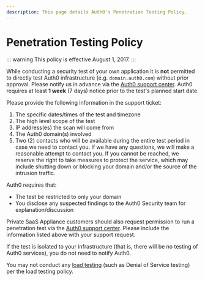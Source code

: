 ```yaml
---
description: This page details Auth0's Penetration Testing Policy.
---
```

# Penetration Testing Policy

::: warning
This policy is effective August 1, 2017.
:::

While conducting a security test of your own application it is **not** permitted to directly test Auth0 infrastructure (e.g. `domain.auth0.com`) without prior approval. Please notify us in advance via the [Auth0 support center](${env.DOMAIN_URL_SUPPORT}). Auth0 requires at least **1 week** (7 days) notice prior to the test's planned start date. 

Please provide the following information in the support ticket:

1. The specific dates/times of the test and timezone
2. The high level scope of the test
3. IP address(es) the scan will come from
4. The Auth0 domain(s) involved
5. Two (2) contacts who will be available during the entire test period in case we need to contact you. If we have any questions, we will make a reasonable attempt to contact you. If you cannot be reached, we reserve the right to take measures to protect the service, which may include shutting down or blocking your domain and/or the source of the intrusion traffic.

Auth0 requires that:

* The test be restricted to only your domain 
* You disclose any suspected findings to the Auth0 Security team for explanation/discussion

Private SaaS Appliance customers should also request permission to run a penetration test via the [Auth0 support center](${env.DOMAIN_URL_SUPPORT}). Please include the information listed above with your support request.

If the test is isolated to your infrastructure (that is, there will be no testing of Auth0 services), you do not need to notify Auth0.

You may not conduct any [load testing](/policies/load-testing) (such as Denial of Service testing) per the load testing policy.
